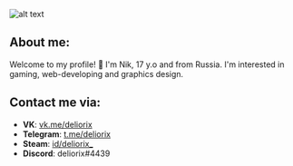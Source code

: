 ![alt text][banner]

[banner]: https://i.imgur.com/dsS0Fw7.png "banner"

## About me:
Welcome to my profile! 👋 I'm Nik, 17 y.o and from Russia. I'm interested in gaming, web-developing and graphics design.

## Contact me via:
* **VK**: [vk.me/deliorix](https://vk.me/deliorix "vk.me/deliorix")
* **Telegram**: [t.me/deliorix](https://t.me/deliorix "t.me/deliorix")
* **Steam**: [id/deliorix_](https://steamcommunity.com/profiles/76561199159080157 "id/deliorix_")
* **Discord**: deliorix#4439
